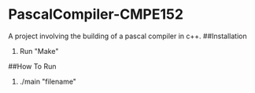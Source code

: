 # PascalCompiler-CMPE152
A project involving the building of a pascal compiler in c++.
##Installation
1. Run "Make"

##How To Run
1. ./main "filename"
